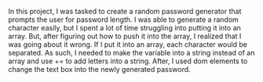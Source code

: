 In this project, I was tasked to create a random password generator that prompts the user for password length. 
I was able to generate a random character easily, but I spent a lot of time struggling into putting it into an array.
But, after figuring out how to push it into the array, I realized that I was going about it wrong. If I put it into an 
array, each character would be separated. As such, I needed to make the variable into a string instead of an array and use
+= to add letters into a string. After, I used dom elements to change the text box into the newly generated password.


